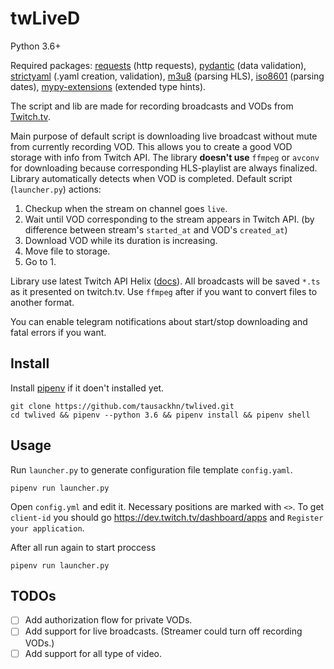 # twLiveD

Python 3.6+

Required packages:
[requests](https://github.com/requests/requests/) (http requests),
[pydantic](https://github.com/samuelcolvin/pydantic) (data validation),
[strictyaml](https://github.com/crdoconnor/strictyaml) (.yaml creation, validation),
[m3u8](https://github.com/globocom/m3u8) (parsing HLS),
[iso8601](https://bitbucket.org/micktwomey/pyiso8601) (parsing dates),
[mypy-extensions](https://github.com/python/mypy/tree/master/extensions) (extended type hints).

The script and lib are made for recording broadcasts and VODs from
[Twitch.tv](https://twitch.tv/).

Main purpose of default script is downloading live broadcast without
mute from currently recording VOD.
This allows you to create a good VOD storage with info from Twitch API.
The library **doesn't use** `ffmpeg` or `avconv` for downloading because
corresponding HLS-playlist are always finalized.
Library automatically detects when VOD is completed.
Default script (`launcher.py`) actions:
1. Checkup when the stream on channel goes `live`.
2. Wait until VOD corresponding to the stream appears in Twitch API.
(by difference between stream's `started_at` and VOD's `created_at`)
3. Download VOD while its duration is increasing.
4. Move file to storage.
5. Go to 1.

Library use latest Twitch API Helix ([docs](https://dev.twitch.tv/docs/api/reference)).
All broadcasts will be saved `*.ts` as it presented on twitch.tv.
Use `ffmpeg` after if you want to convert files to another format.

You can enable telegram notifications about start/stop downloading
 and fatal errors if you want.

## Install
Install [pipenv](https://github.com/pypa/pipenv/) if it doen't installed yet.
```
git clone https://github.com/tausackhn/twlived.git
cd twlived && pipenv --python 3.6 && pipenv install && pipenv shell
```

## Usage
Run `launcher.py` to generate configuration file template `config.yaml`.

```
pipenv run launcher.py
```

Open `config.yml` and edit it.
Necessary positions are marked with `<>`.
To get `client-id` you should go https://dev.twitch.tv/dashboard/apps and `Register your application`.
 
After all run again to start proccess
```
pipenv run launcher.py
```

## TODOs
- [ ] Add authorization flow for private VODs.
- [ ] Add support for live broadcasts. (Streamer could turn off recording VODs.)
- [ ] Add support for all type of video.
